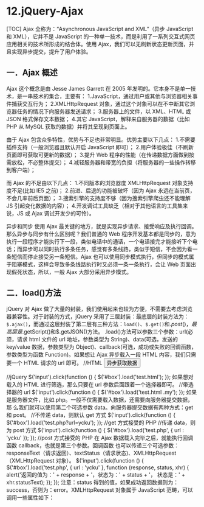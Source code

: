 # 12.jQuery-Ajax
[TOC]
Ajax 全称为：“Asynchronous JavaScript and XML”（异步 JavaScript 和 XML），它并不是 JavaScript 的一种单一技术，而是利用了一系列交互式网页应用相关的技术所形成的结合体。使用 Ajax，我们可以无刷新状态更新页面，并且实现异步提交，提升了用户体验。
## 一．Ajax 概述
Ajax 这个概念是由 Jesse James Garrett 在 2005 年发明的。它本身不是单一技术，是一串技术的集合，主要有：
1.JavaScript，通过用户或其他与浏览器相关事件捕获交互行为；
2.XMLHttpRequest 对象，通过这个对象可以在不中断其它浏览器任务的情况下向服务器发送请求；
3.服务器上的文件，以 XML、HTML 或 JSON 格式保存文本数据；
4.其它 JavaScript，解释来自服务器的数据（比如 PHP 从 MySQL 获取的数据）并将其呈现到页面上。

由于 Ajax 包含众多特性，优势与不足也非常明显。优势主要以下几点：
1.不需要插件支持（一般浏览器且默认开启 JavaScript 即可）；
2.用户体验极佳（不刷新页面即可获取可更新的数据）；
3.提升 Web 程序的性能（在传递数据方面做到按需放松，不必整体提交）；
4.减轻服务器和带宽的负担（将服务器的一些操作转移到客户端）；

而 Ajax 的不足由以下几点：
1.不同版本的浏览器度 XMLHttpRequest 对象支持度不足(比如 IE5 之前)；
2.前进、后退的功能被破坏（因为 Ajax 永远在当前页，不会几率前后页面）；
3.搜索引擎的支持度不够（因为搜索引擎爬虫还不能理解 JS 引起变化数据的内容）；
4.开发调试工具缺乏（相对于其他语言的工具集来说，JS 或 Ajax 调试开发少的可怜）。

异步和同步
使用 Ajax 最关键的地方，就是实现异步请求、接受响应及执行回调。那么异步与同步有什么区别呢？我们普通的 Web 程序开发基本都是同步的，意为执行一段程序才能执行下一段，类似电话中的通话，一个电话接完才能接听下个电话；而异步可以同时执行多条任务，感觉有多条线路，类似于短信，不会因为看一条短信而停止接受另一条短信。Ajax 也可以使用同步模式执行，但同步的模式属于阻塞模式，这样会导致多条线路执行时又必须一条一条执行，会让 Web 页面出现假死状态，所以，一般 Ajax 大部分采用异步模式。

## 二．load()方法
jQuery 对 Ajax 做了大量的封装，我们使用起来也较为方便，不需要去考虑浏览器兼容性。对于封装的方式，jQuery 采用了三层封装：最底层的封装方法为：`$.ajax()`，而通过这层封装了第二层有三种方法：`load()`、`$.get()`和$.post()，最高层是$.getScript()和$.getJSON()方法。
.load()方法可以参数三个参数：url(必须，请求 html 文件的 url 地址，参数类型为 String)、data(可选，发送的 key/value 数据，参数类型为 Object)、callback(可选，成功或失败的回调函数，参数类型为函数 Function)。如果想让 Ajax 异步载入一段 HTML 内容，我们只需要一个 HTML 请求的 url 即可。
//HTML
<input type="button" value="异步获取数据" />
<div id="box"></div>
//jQuery
$('input').click(function () {
$('#box').load('test.html');
});
如果想对载入的 HTML 进行筛选，那么只要在 url 参数后面跟着一个选择器即可。
//带选择器的 url
$('input').click(function () {
$('#box').load('test.html .my');
});
如果是服务器文件，比如.php。一般不仅需要载入数据，还需要向服务器提交数据，那
么我们就可以使用第二个可选参数 data。向服务器提交数据有两种方式：get 和 post。
//不传递 data，则默认 get 方式
$('input').click(function () {
$('#box').load('test.php?url=ycku');
});
//get 方式接受的 PHP
<?php
if ($_GET['url'] == 'ycku') {
echo '瓢城 Web 俱乐部官网';
} else {
echo '其他网站';
}
?>
//传递 data，则为 post 方式
$('input').click(function () {
$('#box').load('test.php', {
url : 'ycku'
});
});
//post 方式接受的 PHP
<?php
if ($_POST['url'] == 'ycku') {
echo '瓢城 Web 俱乐部官网';
} else {
echo '其他网站';
}
?>
在 Ajax 数据载入完毕之后，就能执行回调函数 callback，也就是第三个参数。回调函数
也可以传递三个可选参数：responseText（请求返回）、textStatus（请求状态)、XMLHttpRequest
（XMLHttpRequest 对象）。
$('input').click(function () {
$('#box').load('test.php', {
url : 'ycku'
}, function (response, status, xhr) {
alert('返回的值为：' + response + '，状态为：' + status + '，
状态是：' + xhr.statusText);
});
});
注意：status 得到的值，如果成功返回数据则为：success，否则为：error。XMLHttpRequest
对象属于 JavaScript 范畴，可以调用一些属性如下：